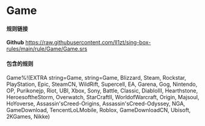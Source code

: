 # Game

#### 规则链接


**Github**
https://raw.githubusercontent.com/ll1zt/sing-box-rules/main/rule/Game/Game.srs


#### 包含的规则
Game%!(EXTRA string=Game, string=Game, Blizzard, Steam, Rockstar, PlayStation, Epic, SteamCN, WildRift, Supercell, EA, Garena, Gog, Nintendo, OP, Purikonejp, Riot, UBI, Xbox, Sony, Battle, Classic, DiabloIII, Hearthstone, HeroesoftheStorm, Overwatch, StarCraftII, WorldofWarcraft, Origin, Majsoul, HoYoverse, Assassin'sCreed-Origins, Assassin'sCreed-Odyssey, NGA, GameDownload, TencentLoLMobile, Roblox, GameDownloadCN, Ubisoft, 2KGames, Nikke)